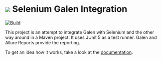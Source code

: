 <img src="https://wcm.io/images/favicon-16@2x.png"/> Selenium Galen Integration
==========================
[![Build](https://github.com/wcm-io-qa/wcm-io-qa-galenium/workflows/Build/badge.svg?branch=develop)](https://github.com/wcm-io-qa/wcm-io-qa-galenium/actions?query=workflow%3ABuild+branch%3Adevelop)

This project is an attempt to integrate Galen with Selenium and the other way around in a Maven project. It uses JUnit 5 as a test runner. Galen and Allure Reports provide the reporting.

To get an idea how it works, take a look at the [documentation].


[documentation]: https://qa.wcm.io/galenium/
